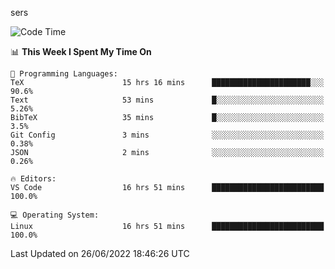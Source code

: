 sers
<!--START_SECTION:waka-->
![Code Time](http://img.shields.io/badge/Code%20Time-40%20hrs%2021%20mins-blue)

📊 **This Week I Spent My Time On** 

```text
💬 Programming Languages: 
TeX                      15 hrs 16 mins      ██████████████████████░░░   90.6% 
Text                     53 mins             █░░░░░░░░░░░░░░░░░░░░░░░░   5.26% 
BibTeX                   35 mins             █░░░░░░░░░░░░░░░░░░░░░░░░   3.5% 
Git Config               3 mins              ░░░░░░░░░░░░░░░░░░░░░░░░░   0.38% 
JSON                     2 mins              ░░░░░░░░░░░░░░░░░░░░░░░░░   0.26%

🔥 Editors: 
VS Code                  16 hrs 51 mins      █████████████████████████   100.0%

💻 Operating System: 
Linux                    16 hrs 51 mins      █████████████████████████   100.0%

```


 Last Updated on 26/06/2022 18:46:26 UTC
<!--END_SECTION:waka-->
